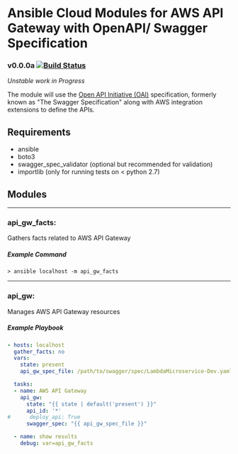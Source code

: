 # Ansible Cloud Modules for AWS API Gateway with OpenAPI/ Swagger Specification

### v0.0.0a [![Build Status](https://travis-ci.org/pjodouin/ansible-api-gateway.svg)](https://travis-ci.org/pjodouin/ansible-api-gateway)
*Unstable work in Progress*

The module will use the [Open API Initiative (OAI)](http://swagger.io/specification/) specification,
formerly known as "The Swagger Specification" along with AWS integration extensions to define the APIs.

## Requirements
- ansible
- boto3
- swagger_spec_validator (optional but recommended for validation)
- importlib (only for running tests on < python 2.7)

## Modules
____
### api_gw_facts:
Gathers facts related to AWS API Gateway

##### Example Command
`> ansible localhost -m api_gw_facts`

____
### api_gw:
Manages AWS API Gateway resources

##### Example Playbook

```yaml
- hosts: localhost
  gather_facts: no
  vars:
    state: present
    api_gw_spec_file: /path/to/swagger/spec/LambdaMicroservice-Dev.yaml

  tasks:
  - name: AWS API Gateway
    api_gw:
      state: "{{ state | default('present') }}"
      api_id: '*'
#      deploy_api: True
      swagger_spec: "{{ api_gw_spec_file }}"

  - name: show results
    debug: var=api_gw_facts

```
